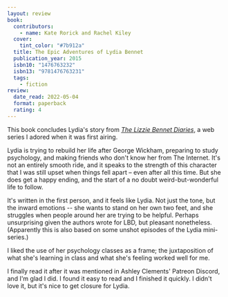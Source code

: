 ```yaml
---
layout: review
book:
  contributors:
    - name: Kate Rorick and Rachel Kiley
  cover:
    tint_color: "#7b912a"
  title: The Epic Adventures of Lydia Bennet
  publication_year: 2015
  isbn10: "1476763232"
  isbn13: "9781476763231"
  tags:
    - fiction
review:
  date_read: 2022-05-04
  format: paperback
  rating: 4
---
```


This book concludes Lydia's story from [*The Lizzie Bennet Diaries*](https://en.wikipedia.org/wiki/The_Lizzie_Bennet_Diaries), a web series I adored when it was first airing.

Lydia is trying to rebuild her life after George Wickham, preparing to study psychology, and making friends who don't know her from The Internet.
It's not an entirely smooth ride, and it speaks to the strength of this character that I was still upset when things fell apart – even after all this time.
But she does get a happy ending, and the start of a no doubt weird-but-wonderful life to follow.

It's written in the first person, and it feels like Lydia.
Not just the tone, but the inward emotions -- she wants to stand on her own two feet, and she struggles when people around her are trying to be helpful.
Perhaps unsurprising given the authors wrote for LBD, but pleasant nonetheless.
(Apparently this is also based on some unshot episodes of the Lydia mini-series.)

I liked the use of her psychology classes as a frame; the juxtaposition of what she's learning in class and what she's feeling worked well for me.

I finally read it after it was mentioned in Ashley Clements' Patreon Discord, and I'm glad I did.
I found it easy to read and I finished it quickly.
I didn't love it, but it's nice to get closure for Lydia.

